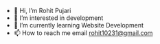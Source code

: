- 👋 Hi, I’m Rohit Pujari
- 👀 I’m interested in development
- 🌱 I’m currently learning Website Development
- 📫 How to reach me email rohit10231@gmail.com

<!---
rohitpujari1144/rohitpujari1144 is a ✨ special ✨ repository because its `README.md` (this file) appears on your GitHub profile.
You can click the Preview link to take a look at your changes.
--->
